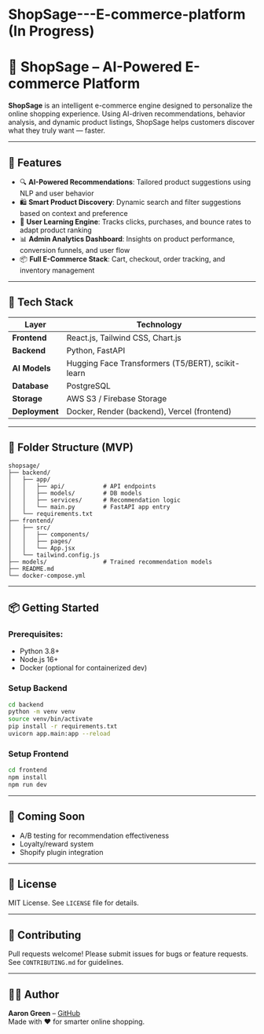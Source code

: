 # ShopSage---E-commerce-platform (In Progress)
# 🛒 ShopSage – AI-Powered E-commerce Platform

**ShopSage** is an intelligent e-commerce engine designed to personalize the online shopping experience. Using AI-driven recommendations, behavior analysis, and dynamic product listings, ShopSage helps customers discover what they truly want — faster.

---

## 🚀 Features

- 🔍 **AI-Powered Recommendations**: Tailored product suggestions using NLP and user behavior
- 🛍️ **Smart Product Discovery**: Dynamic search and filter suggestions based on context and preference
- 🧠 **User Learning Engine**: Tracks clicks, purchases, and bounce rates to adapt product ranking
- 📊 **Admin Analytics Dashboard**: Insights on product performance, conversion funnels, and user flow
- 📦 **Full E-Commerce Stack**: Cart, checkout, order tracking, and inventory management

---

## 🧰 Tech Stack

| Layer        | Technology                             |
|--------------|-----------------------------------------|
| **Frontend** | React.js, Tailwind CSS, Chart.js        |
| **Backend**  | Python, FastAPI                         |
| **AI Models**| Hugging Face Transformers (T5/BERT), scikit-learn |
| **Database** | PostgreSQL                              |
| **Storage**  | AWS S3 / Firebase Storage               |
| **Deployment**| Docker, Render (backend), Vercel (frontend) |

---

## 📂 Folder Structure (MVP)
```
shopsage/
├── backend/
│   ├── app/
│   │   ├── api/           # API endpoints
│   │   ├── models/        # DB models
│   │   ├── services/      # Recommendation logic
│   │   └── main.py        # FastAPI app entry
│   └── requirements.txt
├── frontend/
│   ├── src/
│   │   ├── components/
│   │   ├── pages/
│   │   └── App.jsx
│   └── tailwind.config.js
├── models/                # Trained recommendation models
├── README.md
└── docker-compose.yml
```

---

## 📦 Getting Started

### Prerequisites:
- Python 3.8+
- Node.js 16+
- Docker (optional for containerized dev)

### Setup Backend
```bash
cd backend
python -m venv venv
source venv/bin/activate
pip install -r requirements.txt
uvicorn app.main:app --reload
```

### Setup Frontend
```bash
cd frontend
npm install
npm run dev
```

---

## 🧪 Coming Soon
- A/B testing for recommendation effectiveness
- Loyalty/reward system
- Shopify plugin integration

---

## 📜 License
MIT License. See `LICENSE` file for details.

---

## 🙌 Contributing
Pull requests welcome! Please submit issues for bugs or feature requests. See `CONTRIBUTING.md` for guidelines.

---

## 👨‍💻 Author
**Aaron Green** – [GitHub](https://github.com/ADJG6183)  
Made with ❤️ for smarter online shopping.